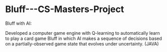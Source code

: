 # Bluff---CS-Masters-Project
Bluff with AI:

Developed a computer game engine with Q-learning to automatically learn to play a card game Bluff in which AI
makes a sequence of decisions based on a partially-observed game state that evolves under uncertainty. (JAVA)
